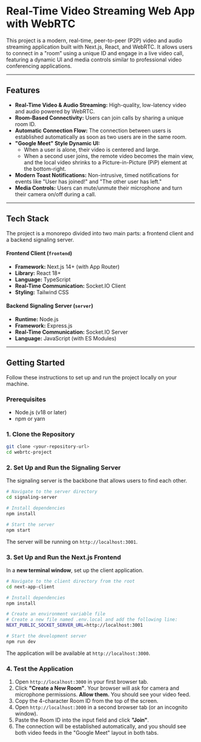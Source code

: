 # Real-Time Video Streaming Web App with WebRTC

This project is a modern, real-time, peer-to-peer (P2P) video and audio streaming application built with Next.js, React, and WebRTC. It allows users to connect in a "room" using a unique ID and engage in a live video call, featuring a dynamic UI and media controls similar to professional video conferencing applications.

---

## Features

- **Real-Time Video & Audio Streaming:** High-quality, low-latency video and audio powered by WebRTC.
- **Room-Based Connectivity:** Users can join calls by sharing a unique room ID.
- **Automatic Connection Flow:** The connection between users is established automatically as soon as two users are in the same room.
- **"Google Meet" Style Dynamic UI:**
    - When a user is alone, their video is centered and large.
    - When a second user joins, the remote video becomes the main view, and the local video shrinks to a Picture-in-Picture (PiP) element at the bottom-right.
- **Modern Toast Notifications:** Non-intrusive, timed notifications for events like "User has joined!" and "The other user has left."
- **Media Controls:** Users can mute/unmute their microphone and turn their camera on/off during a call.

---

## Tech Stack

The project is a monorepo divided into two main parts: a frontend client and a backend signaling server.

#### **Frontend Client (`frontend`)**
- **Framework:** Next.js 14+ (with App Router)
- **Library:** React 18+
- **Language:** TypeScript
- **Real-Time Communication:** Socket.IO Client
- **Styling:** Tailwind CSS

#### **Backend Signaling Server (`server`)**
- **Runtime:** Node.js
- **Framework:** Express.js
- **Real-Time Communication:** Socket.IO Server
- **Language:** JavaScript (with ES Modules)

---

## Getting Started

Follow these instructions to set up and run the project locally on your machine.

### Prerequisites
- Node.js (v18 or later)
- npm or yarn

### 1. Clone the Repository
```bash
git clone <your-repository-url>
cd webrtc-project
```

### 2. Set Up and Run the Signaling Server
The signaling server is the backbone that allows users to find each other.

```bash
# Navigate to the server directory
cd signaling-server

# Install dependencies
npm install

# Start the server
npm start
```
The server will be running on `http://localhost:3001`.

### 3. Set Up and Run the Next.js Frontend
In a **new terminal window**, set up the client application.

```bash
# Navigate to the client directory from the root
cd next-app-client

# Install dependencies
npm install

# Create an environment variable file
# Create a new file named .env.local and add the following line:
NEXT_PUBLIC_SOCKET_SERVER_URL=http://localhost:3001

# Start the development server
npm run dev
```
The application will be available at `http://localhost:3000`.

### 4. Test the Application
1. Open `http://localhost:3000` in your first browser tab.
2. Click **"Create a New Room"**. Your browser will ask for camera and microphone permissions. **Allow them.** You should see your video feed.
3. Copy the 4-character Room ID from the top of the screen.
4. Open `http://localhost:3000` in a second browser tab (or an incognito window).
5. Paste the Room ID into the input field and click **"Join"**.
6. The connection will be established automatically, and you should see both video feeds in the "Google Meet" layout in both tabs.
